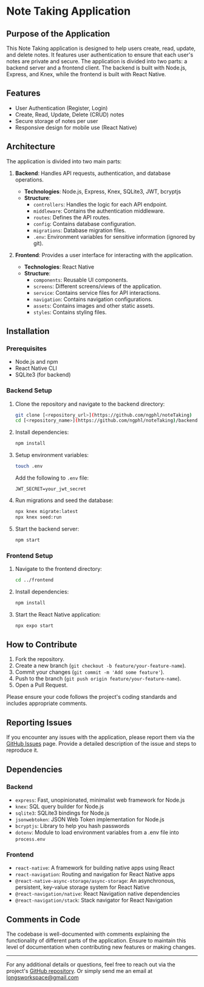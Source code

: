 # Note Taking Application

## Purpose of the Application

This Note Taking application is designed to help users create, read, update, and delete notes. It features user authentication to ensure that each user's notes are private and secure. The application is divided into two parts: a backend server and a frontend client. The backend is built with Node.js, Express, and Knex, while the frontend is built with React Native.

## Features

- User Authentication (Register, Login)
- Create, Read, Update, Delete (CRUD) notes
- Secure storage of notes per user
- Responsive design for mobile use (React Native)

## Architecture

The application is divided into two main parts:

1. **Backend**: Handles API requests, authentication, and database operations.
    - **Technologies**: Node.js, Express, Knex, SQLite3, JWT, bcryptjs
    - **Structure**:
        - `controllers`: Handles the logic for each API endpoint.
        - `middleware`: Contains the authentication middleware.
        - `routes`: Defines the API routes.
        - `config`: Contains database configuration.
        - `migrations`: Database migration files.
        - `.env`: Environment variables for sensitive information (ignored by git).
    
2. **Frontend**: Provides a user interface for interacting with the application.
    - **Technologies**: React Native
    - **Structure**:
        - `components`: Reusable UI components.
        - `screens`: Different screens/views of the application.
        - `service`: Contains service files for API interactions.
        - `navigation`: Contains navigation configurations.
        - `assets`: Contains images and other static assets.
        - `styles`: Contains styling files.

## Installation

### Prerequisites

- Node.js and npm
- React Native CLI
- SQLite3 (for backend)

### Backend Setup

1. Clone the repository and navigate to the backend directory:
    ```sh
    git clone [<repository_url>](https://github.com/ngphl/noteTaking)
    cd [<repository_name>](https://github.com/ngphl/noteTaking)/backend
    ```

2. Install dependencies:
    ```sh
    npm install
    ```

3. Setup environment variables:
    ```sh
    touch .env
    ```

    Add the following to `.env` file:
    ```env
    JWT_SECRET=your_jwt_secret
    ```

4. Run migrations and seed the database:
    ```sh
    npx knex migrate:latest
    npx knex seed:run
    ```

5. Start the backend server:
    ```sh
    npm start
    ```

### Frontend Setup

1. Navigate to the frontend directory:
    ```sh
    cd ../frontend
    ```

2. Install dependencies:
    ```sh
    npm install
    ```

3. Start the React Native application:
    ```sh
    npx expo start
    ```

## How to Contribute

1. Fork the repository.
2. Create a new branch (`git checkout -b feature/your-feature-name`).
3. Commit your changes (`git commit -m 'Add some feature'`).
4. Push to the branch (`git push origin feature/your-feature-name`).
5. Open a Pull Request.

Please ensure your code follows the project's coding standards and includes appropriate comments.

## Reporting Issues

If you encounter any issues with the application, please report them via the [GitHub Issues](https://github.com/your-repo/issues) page. Provide a detailed description of the issue and steps to reproduce it.

## Dependencies

### Backend

- `express`: Fast, unopinionated, minimalist web framework for Node.js
- `knex`: SQL query builder for Node.js
- `sqlite3`: SQLite3 bindings for Node.js
- `jsonwebtoken`: JSON Web Token implementation for Node.js
- `bcryptjs`: Library to help you hash passwords
- `dotenv`: Module to load environment variables from a .env file into `process.env`

### Frontend

- `react-native`: A framework for building native apps using React
- `react-navigation`: Routing and navigation for React Native apps
- `@react-native-async-storage/async-storage`: An asynchronous, persistent, key-value storage system for React Native
- `@react-navigation/native`: React Navigation native dependencies
- `@react-navigation/stack`: Stack navigator for React Navigation

## Comments in Code

The codebase is well-documented with comments explaining the functionality of different parts of the application. Ensure to maintain this level of documentation when contributing new features or making changes.

---

For any additional details or questions, feel free to reach out via the project's [GitHub repository](https://github.com/your-repo). 
Or simply send me an email at longsworkspace@gmail.com
